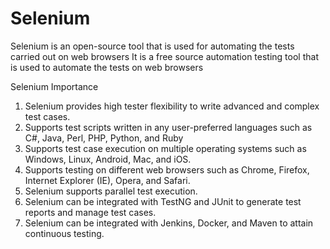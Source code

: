# Selenium

Selenium is an open-source tool that is used for automating the tests carried out on web browsers
It is a free source automation testing tool that is used to automate the tests on web browsers

Selenium Importance
1. Selenium provides high tester flexibility to write advanced and complex test cases.
2. Supports test scripts written in any user-preferred languages such as C#, Java, Perl, PHP, Python, and Ruby
3. Supports test case execution on multiple operating systems such as Windows, Linux, Android, Mac, and iOS.
4. Supports testing on different web browsers such as Chrome, Firefox, Internet Explorer (IE), Opera, and Safari.
5. Selenium supports parallel test execution.
6. Selenium can be integrated with TestNG and JUnit to generate test reports and manage test cases.
7. Selenium can be integrated with Jenkins, Docker, and Maven to attain continuous testing. 
